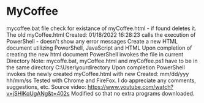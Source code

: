 # MyCoffee
mycoffee.bat file check for existance of myCoffee.html - if found deletes it.
The old myCoffee.html Created: 01/18/2022 16:28:23
calls the execution of PowerShell - doesn't show any error messages
Create a new HTML document utilizing PowerShell, JavaScript and HTML
Upon completion of creating the new html document PowerShell invokes the file in current Directory
Note: mycoffe.bat, myCoffee.html and myCoffee.ps1 have to be in the same directory C:\User\yourdirectory
Upon completion PowerShell invokes the newly created myCoffee.html with new Created: mm/dd/yyy hh/mm/ss
Tested with Chrome and FireFox.
I do appreciate any comments, suggestions, etc.
Source video: https://www.youtube.com/watch?v=jSHIKqUgANg&t=402s Modified so that no extra programs downloaded.
